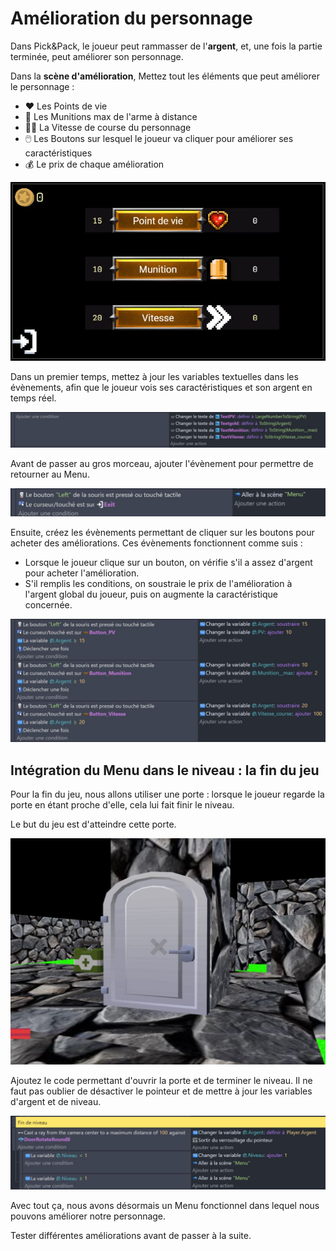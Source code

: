 # Amélioration du personnage

Dans Pick&Pack, le joueur peut rammasser de l'**argent**, et, une fois la partie terminée, peut améliorer son personnage.

Dans la **scène d'amélioration**, Mettez tout les éléments que peut améliorer le personnage : 
  - ❤️ Les Points de vie
  - 🔫 Les Munitions max de l'arme à distance
  - 🏃‍♂️ La Vitesse de course du personnage
  - 🖱️ Les Boutons sur lesquel le joueur va cliquer pour améliorer ses caractéristiques
  - 💰 Le prix de chaque amélioration

![image 1](https://github.com/g404-code-gaming/Pick-Pack---Action-Adventure-Game/blob/main/Image/7_amelioration_1.JPG)

Dans un premier temps, mettez à jour les variables textuelles dans les évènements, afin que le joueur vois ses caractéristiques et son argent en temps réel.

![image 2](https://github.com/g404-code-gaming/Pick-Pack---Action-Adventure-Game/blob/main/Image/7_amelioration_2.JPG)

Avant de passer au gros morceau, ajouter l'évènement pour permettre de retourner au Menu.

![image 3](https://github.com/g404-code-gaming/Pick-Pack---Action-Adventure-Game/blob/main/Image/7_amelioration_3.JPG)

Ensuite, créez les évènements permettant de cliquer sur les boutons pour acheter des améliorations. Ces évènements fonctionnent comme suis : 
  - Lorsque le joueur clique sur un bouton, on vérifie s'il a assez d'argent pour acheter l'amélioration.
  - S'il remplis les conditions, on soustraie le prix de l'amélioration à l'argent global du joueur, puis on augmente la caractéristique concernée.

![image 4](https://github.com/g404-code-gaming/Pick-Pack---Action-Adventure-Game/blob/main/Image/7_amelioration_4.JPG)

## Intégration du Menu dans le niveau : la fin du jeu

Pour la fin du jeu, nous allons utiliser une porte : lorsque le joueur regarde la porte en étant proche d'elle, cela lui fait finir le niveau. 

Le but du jeu est d'atteindre cette porte. 

![image 5](https://github.com/g404-code-gaming/Pick-Pack---Action-Adventure-Game/blob/main/Image/7_amelioration_5.JPG)

Ajoutez le code permettant d'ouvrir la porte et de terminer le niveau. Il ne faut pas oublier de désactiver le pointeur et de mettre à jour les variables d'argent et de niveau.

![image 6](https://github.com/g404-code-gaming/Pick-Pack---Action-Adventure-Game/blob/main/Image/7_amelioration_6.JPG)

Avec tout ça, nous avons désormais un Menu fonctionnel dans lequel nous pouvons améliorer notre personnage. 

Tester différentes améliorations avant de passer à la suite. 


